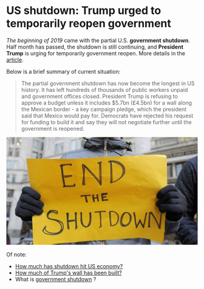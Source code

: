 # **US shutdown: Trump urged to temporarily reopen government**

_The beginning of 2019_ came with the partial U.S. **government shutdown**. Half month has passed, the shutdown is still continuing, and **President Trump** is urging for temporarily government reopen. More details in the [article](https://www.bbc.com/news/world-us-canada-46858970).

Below is a brief summary of current situation:
>The partial government shutdown has now become the longest in US history.
It has left hundreds of thousands of public workers unpaid and government offices closed.
President Trump is refusing to approve a budget unless it includes $5.7bn (£4.5bn) for a wall along the Mexican border - a key campaign pledge, which the president said that Mexico would pay for.
Democrats have rejected his request for funding to build it and say they will not negotiate further until the government is reopened.

![The image about people protest for government shutdown](./imgs/protest.jpg)

Of note:
- [How much has shutdown hit US economy?](https://www.bbc.co.uk/news/business-46815847)
- [How much of Trump's wall has been built?](https://www.bbc.com/news/world-us-canada-46748492)
- What is [government shutdown](https://www.washingtonpost.com/graphics/2018/politics/government-shutdown-faq/?noredirect=on&utm_term=.c0125e585760) ?
